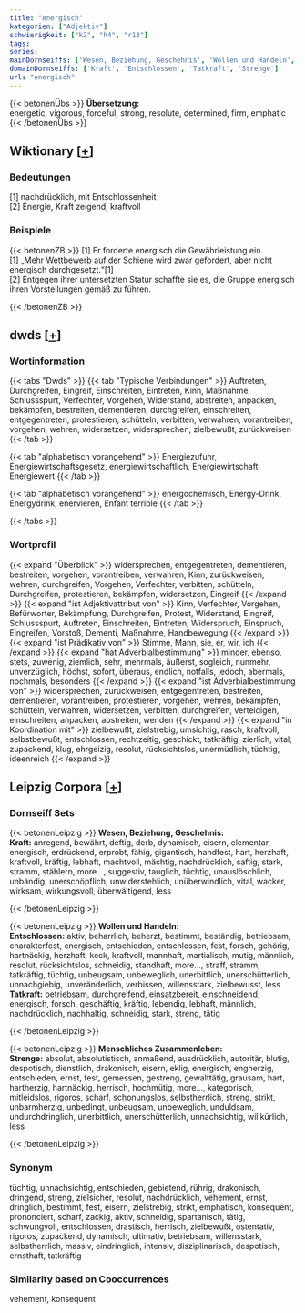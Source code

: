 ```yaml
---
title: "energisch"
kategorien: ["Adjektiv"]
schwierigkeit: ["k2", "h4", "r13"]
tags:
series:
mainDornseiffs: ['Wesen, Beziehung, Geschehnis', 'Wollen und Handeln', 'Menschliches Zusammenleben']
domainDornseiffs: ['Kraft', 'Entschlossen', 'Tatkraft', 'Strenge']
url: "energisch"
---
```


{{< betonenÜbs >}}
**Übersetzung:**  
energetic, vigorous, forceful, strong, resolute, determined, firm, emphatic  
{{< /betonenÜbs >}}

## Wiktionary [[+](https://de.wiktionary.org/wiki/energisch)]

### Bedeutungen
[1] nachdrücklich, mit Entschlossenheit  
[2] Energie, Kraft zeigend, kraftvoll  

### Beispiele
{{< betonenZB >}}
[1] Er forderte energisch die Gewährleistung ein.  
[1] „Mehr Wettbewerb auf der Schiene wird zwar gefordert, aber nicht energisch durchgesetzt.“[1]  
[2] Entgegen ihrer untersetzten Statur schaffte sie es, die Gruppe energisch ihren Vorstellungen gemäß zu führen.  

{{< /betonenZB >}}


## dwds [[+](https://www.dwds.de/wb/energisch)]

### Wortinformation
{{< tabs "Dwds" >}}
{{< tab "Typische Verbindungen" >}}
Auftreten, Durchgreifen, Eingreif, Einschreiten, Eintreten, Kinn, Maßnahme, Schlussspurt, Verfechter, Vorgehen, Widerstand, abstreiten, anpacken, bekämpfen, bestreiten, dementieren, durchgreifen, einschreiten, entgegentreten, protestieren, schütteln, verbitten, verwahren, vorantreiben, vorgehen, wehren, widersetzen, widersprechen, zielbewußt, zurückweisen
{{< /tab >}}

{{< tab "alphabetisch vorangehend" >}}
Energiezufuhr, Energiewirtschaftsgesetz, energiewirtschaftlich, Energiewirtschaft, Energiewert
{{< /tab >}}

{{< tab "alphabetisch vorangehend" >}}
energochemisch, Energy-Drink, Energydrink, enervieren, Enfant terrible
{{< /tab >}}

{{< /tabs >}}

### Wortprofil
{{< expand "Überblick" >}} widersprechen, entgegentreten, dementieren, bestreiten, vorgehen, vorantreiben, verwahren, Kinn, zurückweisen, wehren, durchgreifen, Vorgehen, Verfechter, verbitten, schütteln, Durchgreifen, protestieren, bekämpfen, widersetzen, Eingreif {{< /expand >}}
{{< expand "ist Adjektivattribut von" >}} Kinn, Verfechter, Vorgehen, Befürworter, Bekämpfung, Durchgreifen, Protest, Widerstand, Eingreif, Schlussspurt, Auftreten, Einschreiten, Eintreten, Widerspruch, Einspruch, Eingreifen, Vorstoß, Dementi, Maßnahme, Handbewegung {{< /expand >}}
{{< expand "ist Prädikativ von" >}} Stimme, Mann, sie, er, wir, ich {{< /expand >}}
{{< expand "hat Adverbialbestimmung" >}} minder, ebenso, stets, zuwenig, ziemlich, sehr, mehrmals, äußerst, sogleich, nunmehr, unverzüglich, höchst, sofort, überaus, endlich, notfalls, jedoch, abermals, nochmals, besonders {{< /expand >}}
{{< expand "ist Adverbialbestimmung von" >}} widersprechen, zurückweisen, entgegentreten, bestreiten, dementieren, vorantreiben, protestieren, vorgehen, wehren, bekämpfen, schütteln, verwahren, widersetzen, verbitten, durchgreifen, verteidigen, einschreiten, anpacken, abstreiten, wenden {{< /expand >}}
{{< expand "in Koordination mit" >}} zielbewußt, zielstrebig, umsichtig, rasch, kraftvoll, selbstbewußt, entschlossen, rechtzeitig, geschickt, tatkräftig, zierlich, vital, zupackend, klug, ehrgeizig, resolut, rücksichtslos, unermüdlich, tüchtig, ideenreich {{< /expand >}}

## Leipzig Corpora [[+](https://corpora.uni-leipzig.de/en/res?word=energisch&corpusId=deu_newscrawl-public_2018)]

### Dornseiff Sets
{{< betonenLeipzig >}}
**Wesen, Beziehung, Geschehnis:**  
**Kraft:** anregend, bewährt, deftig, derb, dynamisch, eisern, elementar, energisch, erdrückend, erprobt, fähig, gigantisch, handfest, hart, herzhaft, kraftvoll, kräftig, lebhaft, machtvoll, mächtig, nachdrücklich, saftig, stark, stramm, stählern, more..., suggestiv, tauglich, tüchtig, unauslöschlich, unbändig, unerschöpflich, unwiderstehlich, unüberwindlich, vital, wacker, wirksam, wirkungsvoll, überwältigend, less  

{{< /betonenLeipzig >}}


{{< betonenLeipzig >}}
**Wollen und Handeln:**  
**Entschlossen:** aktiv, beharrlich, beherzt, bestimmt, beständig, betriebsam, charakterfest, energisch, entschieden, entschlossen, fest, forsch, gehörig, hartnäckig, herzhaft, keck, kraftvoll, mannhaft, martialisch, mutig, männlich, resolut, rücksichtslos, schneidig, standhaft, more..., straff, stramm, tatkräftig, tüchtig, unbeugsam, unbeweglich, unerbittlich, unerschütterlich, unnachgiebig, unveränderlich, verbissen, willensstark, zielbewusst, less  
**Tatkraft:** betriebsam, durchgreifend, einsatzbereit, einschneidend, energisch, forsch, geschäftig, kräftig, lebendig, lebhaft, männlich, nachdrücklich, nachhaltig, schneidig, stark, streng, tätig  

{{< /betonenLeipzig >}}


{{< betonenLeipzig >}}
**Menschliches Zusammenleben:**  
**Strenge:** absolut, absolutistisch, anmaßend, ausdrücklich, autoritär, blutig, despotisch, dienstlich, drakonisch, eisern, eklig, energisch, engherzig, entschieden, ernst, fest, gemessen, gestreng, gewalttätig, grausam, hart, hartherzig, hartnäckig, herrisch, hochmütig, more..., kategorisch, mitleidslos, rigoros, scharf, schonungslos, selbstherrlich, streng, strikt, unbarmherzig, unbedingt, unbeugsam, unbeweglich, unduldsam, undurchdringlich, unerbittlich, unerschütterlich, unnachsichtig, willkürlich, less  

{{< /betonenLeipzig >}}

### Synonym
tüchtig, unnachsichtig, entschieden, gebietend, rührig, drakonisch, dringend, streng, zielsicher, resolut, nachdrücklich, vehement, ernst, dringlich, bestimmt, fest, eisern, zielstrebig, strikt, emphatisch, konsequent, prononciert, scharf, zackig, aktiv, schneidig, spartanisch, tätig, schwungvoll, entschlossen, drastisch, herrisch, zielbewußt, ostentativ, rigoros, zupackend, dynamisch, ultimativ, betriebsam, willensstark, selbstherrlich, massiv, eindringlich, intensiv, disziplinarisch, despotisch, ernsthaft, tatkräftig


### Similarity based on Cooccurrences
vehement, konsequent

